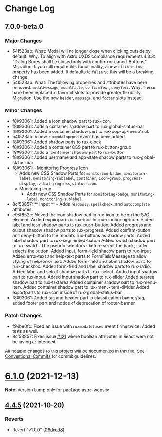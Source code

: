 # Change Log

## 7.0.0-beta.0

### Major Changes

- 541523ab: What: Modal will no longer close when clicking outside by default.
  Why: To align with Astro UXDS compliance requirements 4.3.3: "Dialog Boxes shall be closed only with confirm or cancel Buttons."
  Migration: If you still require this functionality, a new `clickToClose` property has been added. It defaults to `false` so this will be a breaking change.
- 541523ab: What: The following properties and attributes have been removed: `modalMessage`, `modalTitle`, `confirmText`, `denyText`.
  Why: These have been replaced in favor of slots to provide greater flexibility.
  Migration: Use the new `header`, `message`, and `footer` slots instead.

### Minor Changes

- f8093061: Added a icon shadow part to rux-icon.
- f8093061: Adds a container shadow part to rux-global-status-bar
- f8093061: Added a container shadow part to rux-pop-up-menu's ul.
- 541523ab: A new `ruxmodalopened` event has been added.
- f8093061: Added shadow parts to rux-clock
- f8093061: Added a container CSS part to rux-button-group
- f8093061: Adds a 'container' shadow part to rux-button
- f8093061: Added username and app-state shadow parts to rux-global-status-bar
- f8093061: - Monitoring Progress Icon
  - Adds new CSS Shadow Parts for `monitoring-badge`, `monitoring-label`, `monitoring-sublabel`, `container`, `icon-group`, `progress-display`, `radial-progress`, `status-icon`.
  - Monitoring Icon
    - Adds new CSS Shadow Parts for `monitoring-badge`, `monitoring-label`, `monitoring-sublabel`.
- 8cf53857: ** Input ** - Adds `readonly`, `spellcheck`, and `autocomplete` attributes.
- e98f852c: Moved the icon shadow part in rux-icon to be on the SVG element.
  Added exportparts to rux-icon in rux-monitoring-icon.
  Added label and icon shadow parts to rux-push-button.
  Added progress and output shadow shadow parts to rux-progress.
  Added confirm-button and deny-button to the modal's rux-buttons as shadow parts.
  Added label shadow part to rux-segmented-button
  Added switch shadow part to rux-switch. The pseudo selectors ::before select the track, ::after selects the button.
  Added input, form-field shadow parts to rux-input
  Added error-text and help-text parts to FormFieldMessage to allow styling of help/error text.
  Added form-field and label shadow parts to rux-checkbox.
  Added form-field and label shadow parts to rux-radio.
  Added label and select shadow parts to rux-select.
  Added input shadow part to rux-input.
  Added input shadow part to rux-slider
  Added texarea shadow part to rux-textarea
  Added container shadow part to rux-menu-item.
  Added container shadow part to rux-menu-item-divider
  Added exportparts to rux-icon inside of rux-global-status-bar
- f8093061: Added tag and header part to classification banner/tag, added footer part and notice of deprecation of footer-banner

### Patch Changes

- f94be0fc: Fixed an issue with `ruxmodalclosed` event firing twice. Added tests as well.
- 8cf53857: Fixes issue [#121](https://github.com/RocketCommunicationsInc/astro/issues/121) where boolean attributes in React were not behaving as intended.

All notable changes to this project will be documented in this file.
See [Conventional Commits](https://conventionalcommits.org) for commit guidelines.

# [6.1.0](https://github.com/RocketCommunicationsInc/astro-uxds/compare/v6.0.3...v6.1.0) (2021-12-13)

**Note:** Version bump only for package astro-website

## [4.4.5](https://github.com/RocketCommunicationsInc/astro-uxds/compare/v1.0.0...v4.4.5) (2021-10-20)

### Reverts

- Revert "v1.0.0" ([06dced8](https://github.com/RocketCommunicationsInc/astro-uxds/commit/06dced8207a425c9d778cf6bb6fedd6c96aadbb7))

